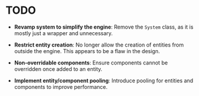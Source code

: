 # TODO

- **Revamp system to simplify the engine**: Remove the `System` class, as it is mostly just a wrapper and unnecessary.
  
- **Restrict entity creation**: No longer allow the creation of entities from outside the engine. This appears to be a flaw in the design.

- **Non-overridable components**: Ensure components cannot be overridden once added to an entity.

- **Implement entity/component pooling**: Introduce pooling for entities and components to improve performance.
